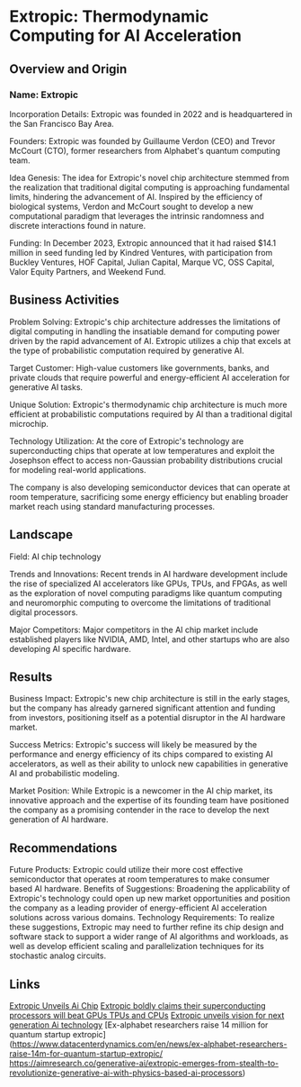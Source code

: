 # Extropic: Thermodynamic Computing for AI Acceleration

## Overview and Origin

### Name: Extropic

Incorporation Details: Extropic was founded in 2022 and is headquartered in the San Francisco Bay Area.

Founders: Extropic was founded by Guillaume Verdon (CEO) and Trevor McCourt (CTO), former researchers from Alphabet's quantum computing team.

Idea Genesis: The idea for Extropic's novel chip architecture stemmed from the realization that traditional digital computing is approaching fundamental limits, hindering the advancement of AI. Inspired by the efficiency of biological systems, Verdon and McCourt sought to develop a new computational paradigm that leverages the intrinsic randomness and discrete interactions found in nature.

Funding: In December 2023, Extropic announced that it had raised $14.1 million in seed funding led by Kindred Ventures, with participation from Buckley Ventures, HOF Capital, Julian Capital, Marque VC, OSS Capital, Valor Equity Partners, and Weekend Fund.

  

## Business Activities

Problem Solving: Extropic's chip architecture addresses the limitations of digital computing in handling the insatiable demand for computing power driven by the rapid advancement of AI. Extropic utilizes a chip that excels at the type of probabilistic computation required by generative AI.

Target Customer: High-value customers like governments, banks, and private clouds that require powerful and energy-efficient AI acceleration for generative AI tasks.

Unique Solution: Extropic's thermodynamic chip architecture is much more efficient at probabilistic computations required by AI than a traditional digital microchip. 

Technology Utilization: At the core of Extropic's technology are superconducting chips that operate at low temperatures and exploit the Josephson effect to access non-Gaussian probability distributions crucial for modeling real-world applications.

The company is also developing semiconductor devices that can operate at room temperature, sacrificing some energy efficiency but enabling broader market reach using standard manufacturing processes.

  

## Landscape

Field: AI chip technology

Trends and Innovations: Recent trends in AI hardware development include the rise of specialized AI accelerators like GPUs, TPUs, and FPGAs, as well as the exploration of novel computing paradigms like quantum computing and neuromorphic computing to overcome the limitations of traditional digital processors.

Major Competitors: Major competitors in the AI chip market include established players like NVIDIA, AMD, Intel, and other startups who are also developing AI specific hardware.


## Results

Business Impact: Extropic's new chip architecture is still in the early stages, but the company has already garnered significant attention and funding from investors, positioning itself as a potential disruptor in the AI hardware market.

Success Metrics: Extropic's success will likely be measured by the performance and energy efficiency of its chips compared to existing AI accelerators, as well as their ability to unlock new capabilities in generative AI and probabilistic modeling.

Market Position: While Extropic is a newcomer in the AI chip market, its innovative approach and the expertise of its founding team have positioned the company as a promising contender in the race to develop the next generation of AI hardware.


## Recommendations
Future Products: Extropic could utilize their more cost effective semiconductor that operates at room temperatures to make consumer based AI hardware.
Benefits of Suggestions: Broadening the applicability of Extropic's technology could open up new market opportunities and position the company as a leading provider of energy-efficient AI acceleration solutions across various domains.
Technology Requirements: To realize these suggestions, Extropic may need to further refine its chip design and software stack to support a wider range of AI algorithms and workloads, as well as develop efficient scaling and parallelization techniques for its stochastic analog circuits.

## Links

[Extropic Unveils Ai Chip](https://quantumzeitgeist.com/extropic-unveils-ai-chip/)
[Extropic boldly claims their superconducting processors will beat GPUs TPUs and CPUs](https://www.tomshardware.com/tech-industry/artificial-intelligence/ai-startup-extropic-emerges-from-stealth-with-superconducting-processors-it-boldly-claims-will-beat-gpus-cpus-and-tpus)
[Extropic unveils vision for next generation Ai technology](https://thequantuminsider.com/2024/03/11/extropics-lite-paper-unveils-vision-for-next-generation-ai-tech-superconducting-chips/)
[Ex-alphabet researchers raise 14 million for quantum startup extropic](https://www.datacenterdynamics.com/en/news/ex-alphabet-researchers-raise-14m-for-quantum-startup-extropic/
https://aimresearch.co/generative-ai/extropic-emerges-from-stealth-to-revolutionize-generative-ai-with-physics-based-ai-processors)
